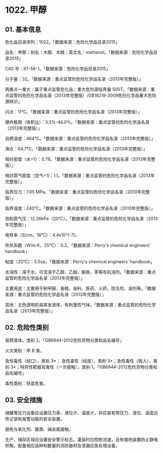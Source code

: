 # 1022. 甲醇

## 01. 基本信息

危化品目录序列：1022。「数据来源：危险化学品目录2015」

品名：甲醇；别名：木醇、木精；英文名：methanol。「数据来源：危险化学品目录2015」

CAS 号：67-56-1。「数据来源：危险化学品目录2015」

分子量：32。「数据来源：重点监管的危险化学品名录（2013年完整版）」

两重点一重大：属于重点监管危化品；重大危险源临界量 500T。「数据来源：重点监管的危险化学品名录（2013年完整版）/GB18218-2009危险化学品重大危险源辨识」

闪点：11℃。「数据来源：重点监管的危险化学品名录（2013年完整版）」

爆炸极限（体积比）：5.5%-44.0%。「数据来源：重点监管的危险化学品名录（2013年完整版）」

自燃温度：464℃。「数据来源：重点监管的危险化学品名录（2013年完整版）」

沸点：64.7℃。「数据来源：重点监管的危险化学品名录（2013年完整版）」

相对密度（水=1）：0.79。「数据来源：重点监管的危险化学品名录（2013年完整版）」

相对蒸气密度（空气=1)：1.1。「数据来源：重点监管的危险化学品名录（2013年完整版）」

临界压力：7.95 MPa。「数据来源：重点监管的危险化学品名录（2013年完整版）」

临界温度：240℃。「数据来源：重点监管的危险化学品名录（2013年完整版）」

饱和蒸气压：12.26kPa（20℃）。「数据来源：重点监管的危险化学品名录（2013年完整版）」

电导率（S/cm，18℃）：4.4x10^(-7)。

传热系数（W/m·K，25℃）：0.2。「数据来源：Perry's chemical engineers' handbook」

粘度（25℃）：5.5cp。「数据来源：Perry's chemical engineers' handbook」

水溶性：溶于水，可混溶于乙醇、乙醚、酮类、苯等有机溶剂。「数据来源：重点监管的危险化学品名录（2013年完整版）」

主要用途：主要用于制甲醛、香精、染料、医药、火药、防冻剂、溶剂等。「数据来源：重点监管的危险化学品名录（2013年完整版）」

其他：无色透明的易挥发液体，有刺激性气味。「数据来源：重点监管的危险化学品名录（2013年完整版）」

## 02. 危险性类别

易燃液体，类别 2。「GB6944-2012危险货物分类和品名编号」

火灾类别：甲 B 类。

急性毒性（经口），类别 3*； 急性毒性（经皮），类别 3*；急性毒性（吸入），类别 3*；特异性靶器官毒性（一次接触），类别 1。「GB6944-2012危险货物分类和品名编号」

毒性类别：轻度危害。

## 03. 安全措施

储罐等压力设备应设置压力表、液位计、温度计，并应装有带压力、液位、温度远传记录和报警功能的安全装置。

避免与氧化剂、酸类、碱金属接触。

生产、储存区域应设置安全警示标志。灌装时应控制流速，且有接地装置防止静电积聚。配备相应品种和数量的消防器材及泄漏应急处理设备。


